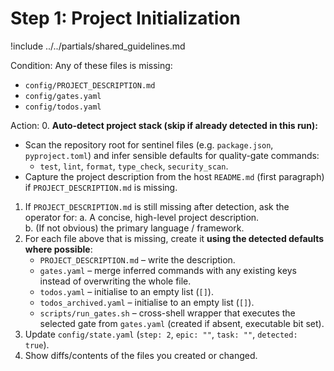 # Step 1: Project Initialization

!include ../../partials/shared_guidelines.md

Condition: Any of these files is missing:
* `config/PROJECT_DESCRIPTION.md`
* `config/gates.yaml`
* `config/todos.yaml`

Action:
0. **Auto-detect project stack (skip if already detected in this run):**
   * Scan the repository root for sentinel files (e.g. `package.json`, `pyproject.toml`) and infer sensible defaults for quality-gate commands:
     * `test`, `lint`, `format`, `type_check`, `security_scan`.
   * Capture the project description from the host `README.md` (first paragraph) if `PROJECT_DESCRIPTION.md` is missing.

1. If `PROJECT_DESCRIPTION.md` is still missing after detection, ask the operator for:
   a. A concise, high-level project description.  
   b. (If not obvious) the primary language / framework.
2. For each file above that is missing, create it **using the detected defaults where possible**:
   * `PROJECT_DESCRIPTION.md` – write the description.
   * `gates.yaml` – merge inferred commands with any existing keys instead of overwriting the whole file.
   * `todos.yaml` – initialise to an empty list (`[]`).
   * `todos_archived.yaml` – initialise to an empty list (`[]`).
   * `scripts/run_gates.sh` – cross-shell wrapper that executes the selected gate from `gates.yaml` (created if absent, executable bit set).
3. Update `config/state.yaml` (`step: 2`, `epic: ""`, `task: ""`, `detected: true`).
4. Show diffs/contents of the files you created or changed. 